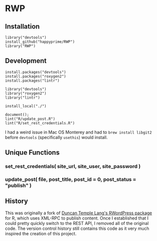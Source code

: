 # RWP

## Installation

```
library("devtools")
install_github("happyprime/RWP")
library("RWP")
```

## Development

```
install.packages("devtools")
install.packages("roxygen2")
install.packages("lintr")

library("devtools")
library("roxygen2")
library("lintr")

install_local("./")

document();
lint("R/update_post.R")
lint("R/set_rest_credentials.R")
```

I had a weird issue in Mac OS Monterey and had to `brew install libgit2` before `devtools` (specifically `usethis`) would install.

## Unique Functions

### set_rest_credentials( site_url, site_user, site_password )

### update_post( file, post_title, post_id = 0, post_status = "publish" )

## History

This was originally a fork of [Duncan Temple Lang's RWordPress package](https://github.com/duncantl/RWordPress) for R, which uses XML-RPC to publish content. Once I established that I could pretty quickly switch to the REST API, I removed all of the original code. The version control history still contains this code as it very much inspired the creation of this project.
